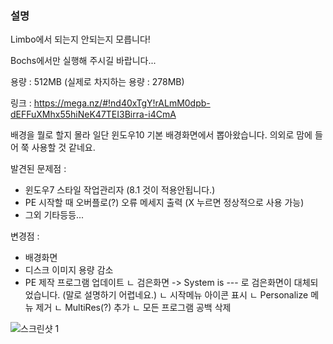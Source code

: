 ### 설명

Limbo에서 되는지 안되는지 모릅니다!

Bochs에서만 실행해 주시길 바랍니다...


용량 : 512MB (실제로 차지하는 용량 : 278MB)

링크 : https://mega.nz/#!nd40xTgY!rALmM0dpb-dEFFuXMhx55hiNeK47TEI3Birra-i4CmA


배경을 뭘로 할지 몰라 일단 윈도우10 기본 배경화면에서 뽑아왔습니다. 의외로 맘에 들어 쭉 사용할 것 같네요.

발견된 문제점 :

- 윈도우7 스타일 작업관리자 (8.1 것이 적용안됩니다.)
- PE 시작할 때 오버플로(?) 오류 메세지 출력 (X 누르면 정상적으로 사용 가능)
- 그외 기타등등...

변경점 :

- 배경화면
- 디스크 이미지 용량 감소
- PE 제작 프로그램 업데이트
ㄴ 검은화면 -> System is --- 로 검은화면이 대체되었습니다. (말로 설명하기 어렵네요.)
ㄴ 시작메뉴 아이콘 표시
ㄴ Personalize 메뉴 제거
ㄴ MultiRes(?) 추가
ㄴ 모든 프로그램 공백 삭제

![스크린샷 1](/mirror/board/VZ/4/1.png)
